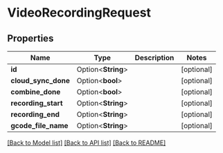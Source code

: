 # VideoRecordingRequest

## Properties

Name | Type | Description | Notes
------------ | ------------- | ------------- | -------------
**id** | Option<**String**> |  | [optional]
**cloud_sync_done** | Option<**bool**> |  | [optional]
**combine_done** | Option<**bool**> |  | [optional]
**recording_start** | Option<**String**> |  | [optional]
**recording_end** | Option<**String**> |  | [optional]
**gcode_file_name** | Option<**String**> |  | [optional]

[[Back to Model list]](../README.md#documentation-for-models) [[Back to API list]](../README.md#documentation-for-api-endpoints) [[Back to README]](../README.md)


